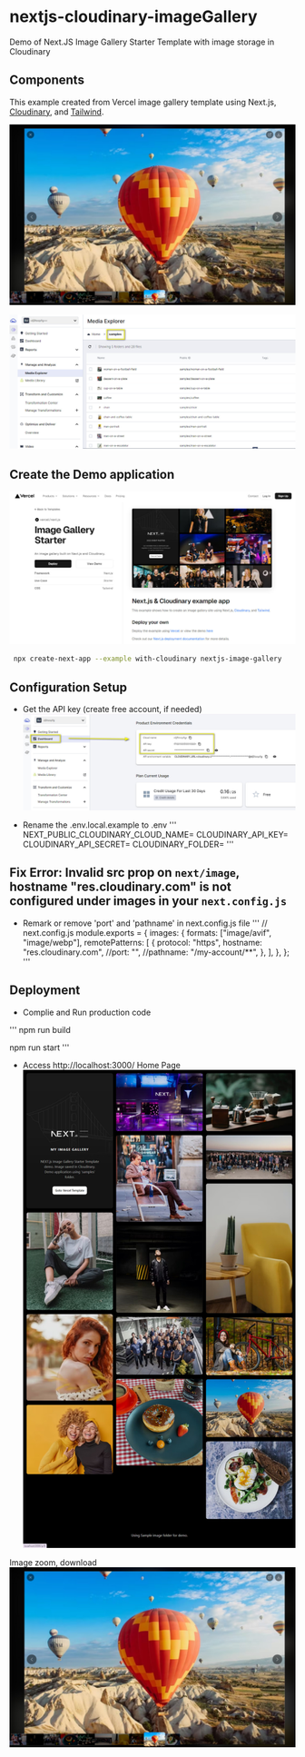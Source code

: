 # nextjs-cloudinary-imageGallery 
Demo of Next.JS Image Gallery Starter Template with image storage in Cloudinary

## Components

This example created from Vercel image gallery template using Next.js, [Cloudinary](https://cloudinary.com), and [Tailwind](https://tailwindcss.com).

![Home](./README.screen/Picture.jpg)

![Sample Image](./README.screen/sample_image.jpg)


## Create the Demo application

![Image_Gallery_Starter](./README.screen/Image_Gallery_Starter_template.jpg)

```bash
 npx create-next-app --example with-cloudinary nextjs-image-gallery
```

## Configuration Setup
- Get the API key (create free account, if needed)
![API key](./README.screen/API_key.jpg)

- Rename the .env.local.example to .env
'''
NEXT_PUBLIC_CLOUDINARY_CLOUD_NAME=
CLOUDINARY_API_KEY=
CLOUDINARY_API_SECRET=
CLOUDINARY_FOLDER=
'''

## Fix Error: Invalid src prop on `next/image`, hostname "res.cloudinary.com" is not configured under images in your `next.config.js`

- Remark or remove 'port' and 'pathname' in next.config.js file
'''
// next.config.js
module.exports = {
  images: {
    formats: ["image/avif", "image/webp"],
    remotePatterns: [
      {
        protocol: "https",
        hostname: "res.cloudinary.com",
        //port: "",
        //pathname: "/my-account/**",
      },
    ],
  },
};
'''

## Deployment

- Complie and Run production code

'''
npm run build

npm run start
'''

- Access http://localhost:3000/ 
Home Page
![Home](./README.screen/Home.jpg)

Image zoom, download
![Home](./README.screen/Picture.jpg)


